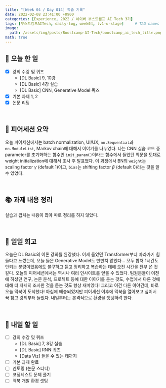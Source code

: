 ```yaml
---
title: "[Week 04 / Day 014] 학습 기록"
date: 2022-02-08 23:41:00 +0900
categories: [Experience, 2022 / 네이버 부스트캠프 AI Tech 3기]
tags: [부스트캠프AITech, daily-log, week04, lv1-u-stage]     # TAG names should always be lowercase
image: 
  path: /assets/img/posts/Boostcamp-AI-Tech/boostcamp_ai_tech_title.png
math: true
---
```

## **📝 오늘 한 일**
- [x] 강의 수강 및 퀴즈
    - [DL Basic] 9, 10강
    - [DL Basic] 4강 실습
    - [DL Basic] CNN, Generative Model 퀴즈
- [x] 기본 과제 1, 2
- [x] 논문 리딩

<br>

## **👥 피어세션 요약**
오늘 피어세션에서는 batch normalization, UI/UX, `nn.Sequential`과 `nn.ModuleList`, Markov chain에 대해서 이야기를 나누었다. 나는 CNN 실습 코드 중 parameter를 초기화하는 함수인 `init_param()`이라는 함수에서 들었던 의문을 토대로 weight initialization에 대해서 조사 후 발표했다. 이 과정에서 BN의 `weight`는 scaling factor $\gamma$ (default 1)이고, `bias`는 shifting factor $\beta$ (default 0)라는 것을 알 수 있었다.

<br>

## **📚 과제 내용 정리**
실습과 겹치는 내용이 많아 따로 정리를 하지 않았다.

<br>

## **🐾 일일 회고**
오늘은 DL Basic의 이론 강의를 완강했다. 어제 들었던 Transformer부터 따라가기 힘들다고 느꼈는데, 오늘 들은 Generative Model도 만만치 않았다... 모두 합쳐 1시간도 안되는 분량이었음에도 불구하고 듣고 정리하고 복습하는 데에 오전 시간을 전부 쓴 것 같다. 오늘의 피어세션에서는 역시나 여러 인사이트를 얻을 수 있었다. 팀원분들이 이전에 하셨던 연구, 논문 분석, 프로젝트 등에 대한 이야기를 듣는 것도, 수업에서 다룬 것에 대해 더 자세히 조사한 것을 듣는 것도 항상 재미있다! 
그리고 이건 다른 이야긴데, 바로 오늘 맥북이 도착했다! 아침에 배송되었지만 피어세션 이후에 맥북을 열어보고 싶어서 꾹 참고 강의부터 들었다. 내일부터는 본격적으로 환경을 셋팅하려 한다.

<br>

## **🚀 내일 할 일**
- [ ] 강의 수강 및 퀴즈
    - [DL Basic] 7, 8강 실습
    - [DL Basic] RNN 퀴즈
    - [Data Viz] 들을 수 있는 데까지
- [ ] 기본 과제 완료
- [ ] 멘토링 (논문 스터디)
- [ ] 코딩테스트 문제 풀기
- [ ] 맥북 개발 환경 셋팅